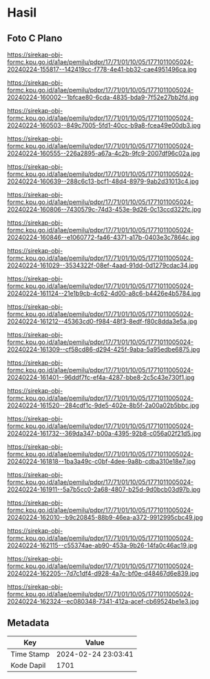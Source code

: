 # Hasil

## Foto C Plano

https://sirekap-obj-formc.kpu.go.id/a1ae/pemilu/pdpr/17/71/01/10/05/1771011005024-20240224-155817--142419cc-f778-4e41-bb32-cae4951496ca.jpg

https://sirekap-obj-formc.kpu.go.id/a1ae/pemilu/pdpr/17/71/01/10/05/1771011005024-20240224-160002--1bfcae80-6cda-4835-bda9-7f52e27bb2fd.jpg

https://sirekap-obj-formc.kpu.go.id/a1ae/pemilu/pdpr/17/71/01/10/05/1771011005024-20240224-160503--849c7005-5fd1-40cc-b9a8-fcea49e00db3.jpg

https://sirekap-obj-formc.kpu.go.id/a1ae/pemilu/pdpr/17/71/01/10/05/1771011005024-20240224-160555--226a2895-a67a-4c2b-9fc9-2007df96c02a.jpg

https://sirekap-obj-formc.kpu.go.id/a1ae/pemilu/pdpr/17/71/01/10/05/1771011005024-20240224-160639--288c6c13-bcf1-48d4-8979-9ab2d31013c4.jpg

https://sirekap-obj-formc.kpu.go.id/a1ae/pemilu/pdpr/17/71/01/10/05/1771011005024-20240224-160806--7430579c-74d3-453e-9d26-0c13ccd322fc.jpg

https://sirekap-obj-formc.kpu.go.id/a1ae/pemilu/pdpr/17/71/01/10/05/1771011005024-20240224-160846--e1060772-fa46-4371-a17b-0403e3c7864c.jpg

https://sirekap-obj-formc.kpu.go.id/a1ae/pemilu/pdpr/17/71/01/10/05/1771011005024-20240224-161029--3534322f-08ef-4aad-91dd-0d1279cdac34.jpg

https://sirekap-obj-formc.kpu.go.id/a1ae/pemilu/pdpr/17/71/01/10/05/1771011005024-20240224-161124--21e1b9cb-4c62-4d00-a8c6-b4426e4b5784.jpg

https://sirekap-obj-formc.kpu.go.id/a1ae/pemilu/pdpr/17/71/01/10/05/1771011005024-20240224-161212--45363cd0-f984-48f3-8edf-f80c8dda3e5a.jpg

https://sirekap-obj-formc.kpu.go.id/a1ae/pemilu/pdpr/17/71/01/10/05/1771011005024-20240224-161309--cf58cd86-d294-425f-9aba-5a95edbe6875.jpg

https://sirekap-obj-formc.kpu.go.id/a1ae/pemilu/pdpr/17/71/01/10/05/1771011005024-20240224-161401--96ddf7fc-ef4a-4287-bbe8-2c5c43e730f1.jpg

https://sirekap-obj-formc.kpu.go.id/a1ae/pemilu/pdpr/17/71/01/10/05/1771011005024-20240224-161520--284cdf1c-9de5-402e-8b5f-2a00a02b5bbc.jpg

https://sirekap-obj-formc.kpu.go.id/a1ae/pemilu/pdpr/17/71/01/10/05/1771011005024-20240224-161732--369da347-b00a-4395-92b8-c056a02f21d5.jpg

https://sirekap-obj-formc.kpu.go.id/a1ae/pemilu/pdpr/17/71/01/10/05/1771011005024-20240224-161818--1ba3a49c-c0bf-4dee-9a8b-cdba310e18e7.jpg

https://sirekap-obj-formc.kpu.go.id/a1ae/pemilu/pdpr/17/71/01/10/05/1771011005024-20240224-161911--5a7b5cc0-2a68-4807-b25d-9d0bcb03d97b.jpg

https://sirekap-obj-formc.kpu.go.id/a1ae/pemilu/pdpr/17/71/01/10/05/1771011005024-20240224-162010--b9c20845-88b9-46ea-a372-9912995cbc49.jpg

https://sirekap-obj-formc.kpu.go.id/a1ae/pemilu/pdpr/17/71/01/10/05/1771011005024-20240224-162115--c55374ae-ab90-453a-9b26-14fa0c46ac19.jpg

https://sirekap-obj-formc.kpu.go.id/a1ae/pemilu/pdpr/17/71/01/10/05/1771011005024-20240224-162205--7d7c1df4-d928-4a7c-bf0e-d48467d6e839.jpg

https://sirekap-obj-formc.kpu.go.id/a1ae/pemilu/pdpr/17/71/01/10/05/1771011005024-20240224-162324--ec080348-7341-412a-acef-cb69524be1e3.jpg


## Metadata

| Key        | Value               |
| ---------- | ------------------- |
| Time Stamp | 2024-02-24 23:03:41 |
| Kode Dapil | 1701                |



